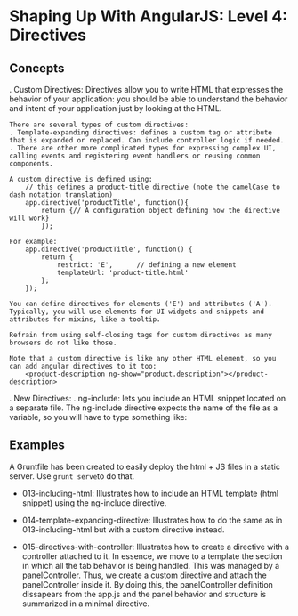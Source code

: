 # Shaping Up With AngularJS: Level 4: Directives

## Concepts

. Custom Directives: Directives allow you to write HTML that expresses the behavior of your application: you should be able to understand the behavior and intent of your application just by looking at the HTML.

    There are several types of custom directives:
    . Template-expanding directives: defines a custom tag or attribute that is expanded or replaced. Can include controller logic if needed.
    . There are other more complicated types for expressing complex UI, calling events and registering event handlers or reusing common components.

    A custom directive is defined using:
        // this defines a product-title directive (note the camelCase to dash notation translation)
        app.directive('productTitle', function(){
            return {// A configuration object defining how the directive will work}
            });

    For example:
        app.directive('productTitle', function() {
            return {
                restrict: 'E',      // defining a new element
                templateUrl: 'product-title.html'
            };
        });

    You can define directives for elements ('E') and attributes ('A'). Typically, you will use elements for UI widgets and snippets and attributes for mixins, like a tooltip.

    Refrain from using self-closing tags for custom directives as many browsers do not like those.

    Note that a custom directive is like any other HTML element, so you can add angular directives to it too:
        <product-description ng-show="product.description"></product-description>

. New Directives: 
    . ng-include: lets you include an HTML snippet located on a separate file. The ng-include directive expects the name of the file as a variable, so you will have to type something like:
        <h3 ng-include="'product-title.html'"></h3>


## Examples
A Gruntfile has been created to easily deploy the html + JS files in a static server. Use `grunt serve`to do that.

* 013-including-html: Illustrates how to include an HTML template (html snippet) using the ng-include directive.

* 014-template-expanding-directive: Illustrates how to do the same as in 013-including-html but with a custom directive instead.

* 015-directives-with-controller: Illustrates how to create a directive with a controller attached to it. In essence, we move to a template the section in which all the tab behavior is being handled. This was managed by a panelController. Thus, we create a custom directive and attach the panelController inside it. By doing this, the panelController definition dissapears from the app.js and the panel behavior and structure is summarized in a minimal <product-panels></product-panels> directive.
